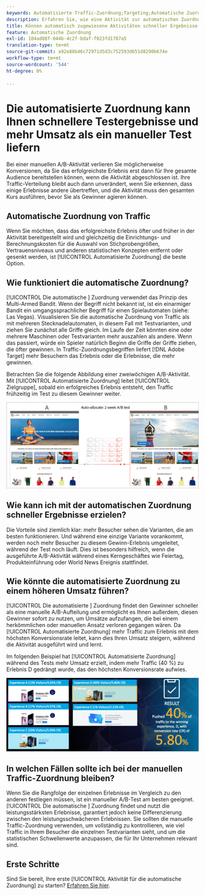 ```yaml
---
keywords: Automatisierte Traffic-Zuordnung;Targeting;Automatische Zuordnung;Automatische Zuordnung
description: Erfahren Sie, wie eine Aktivität zur automatischen Zuordnung in der Adobe [!DNL Target] einen Gewinner unter zwei oder mehr Erlebnissen identifiziert und automatisch mehr Traffic an den Gewinner weiterleitet.
title: Können automatisch zugewiesene Aktivitäten schneller Ergebnisse erzielen und einen höheren Umsatz erzielen?
feature: Automatische Zuordnung
exl-id: 104ad88f-044b-4c2f-bdaf-f023fd1787a5
translation-type: tm+mt
source-git-commit: a92e88b46c72971d5d3c752593d651d8290b674e
workflow-type: tm+mt
source-wordcount: '544'
ht-degree: 0%

---
```


# Die automatisierte Zuordnung kann Ihnen schnellere Testergebnisse und mehr Umsatz als ein manueller Test liefern

Bei einer manuellen A/B-Aktivität verlieren Sie möglicherweise Konversionen, da Sie das erfolgreichste Erlebnis erst dann für Ihre gesamte Audience bereitstellen können, wenn die Aktivität abgeschlossen ist. Ihre Traffic-Verteilung bleibt auch dann unverändert, wenn Sie erkennen, dass einige Erlebnisse andere übertreffen, und die Aktivität muss den gesamten Kurs ausführen, bevor Sie als Gewinner agieren können.

## Automatische Zuordnung von Traffic

Wenn Sie möchten, dass das erfolgreichste Erlebnis öfter und früher in der Aktivität bereitgestellt wird und gleichzeitig die Einrichtungs- und Berechnungskosten für die Auswahl von Stichprobengrößen, Vertrauensniveaus und anderen statistischen Konzepten entfernt oder gesenkt werden, ist [!UICONTROL Automatisierte Zuordnung] die beste Option.

## Wie funktioniert die automatische Zuordnung?

[!UICONTROL Die automatische ] Zuordnung verwendet das Prinzip des Multi-Armed Bandit. Wenn der Begriff nicht bekannt ist, ist ein einarmiger Bandit ein umgangssprachlicher Begriff für einen Spielautomaten (siehe: Las Vegas). Visualisieren Sie die automatische Zuordnung von Traffic als mit mehreren Stecknadelautomaten, in diesem Fall mit Testvarianten, und ziehen Sie zunächst alle Griffe gleich. Im Laufe der Zeit könnten eine oder mehrere Maschinen oder Testvarianten mehr auszahlen als andere. Wenn das passiert, würde ein Spieler natürlich Beginn die Griffe der Griffe ziehen, die öfter gewinnen. In Traffic-Zuordnungsbegriffen liefert [!DNL Adobe Target] mehr Besuchern das Erlebnis oder die Erlebnisse, die mehr gewinnen.

Betrachten Sie die folgende Abbildung einer zweiwöchigen A/B-Aktivität. Mit [!UICONTROL Automatisierte Zuordnung] leitet [!UICONTROL Zielgruppe], sobald ein erfolgreiches Erlebnis entsteht, den Traffic frühzeitig im Test zu diesem Gewinner weiter.

![Abbildung zur automatischen Zuordnung](/help/c-activities/automated-traffic-allocation/assets/Auto-Allocate-test.png)

## Wie kann ich mit der automatischen Zuordnung schneller Ergebnisse erzielen?

Die Vorteile sind ziemlich klar: mehr Besucher sehen die Varianten, die am besten funktionieren. Und während eine einzige Variante vorankommt, werden noch mehr Besucher zu diesem Gewinn-Erlebnis umgeleitet, während der Test noch läuft. Dies ist besonders hilfreich, wenn die ausgeführte A/B-Aktivität während eines Kerngeschäftes wie Feiertag, Produkteinführung oder World News Ereignis stattfindet.

## Wie könnte die automatisierte Zuordnung zu einem höheren Umsatz führen?

[!UICONTROL Die automatisierte ] Zuordnung findet den Gewinner schneller als eine manuelle A/B-Aufteilung und ermöglicht es Ihnen außerdem, diesen Gewinner sofort zu nutzen, um Umsätze aufzufangen, die bei einem herkömmlichen oder manuellen Ansatz verloren gegangen wären. Da [!UICONTROL Automatisierte Zuordnung] mehr Traffic zum Erlebnis mit dem höchsten Konversionsrate leitet, kann dies Ihren Umsatz steigern, während die Aktivität ausgeführt wird und lernt.

Im folgenden Beispiel hat [!UICONTROL Automatisierte Zuordnung] während des Tests mehr Umsatz erzielt, indem mehr Traffic (40 %) zu Erlebnis D gedrängt wurde, das den höchsten Konversionsrate aufwies.

![Die automatische Zuordnung bietet eine bessere Darstellung des Umsatzes.](/help/c-activities/automated-traffic-allocation/assets/five-experiences.png)

## In welchen Fällen sollte ich bei der manuellen Traffic-Zuordnung bleiben?

Wenn Sie die Rangfolge der einzelnen Erlebnisse im Vergleich zu den anderen festlegen müssen, ist ein manueller A/B-Test am besten geeignet. [!UICONTROL Die automatische ] Zuordnung findet und nutzt die leistungsstärksten Erlebnisse, garantiert jedoch keine Differenzierung zwischen den leistungsschwächeren Erlebnissen. Sie sollten die manuelle Traffic-Zuordnung verwenden, um vollständig zu kontrollieren, wie viel Traffic in Ihrem Besucher die einzelnen Testvarianten sieht, und um die statistischen Schwellenwerte anzupassen, die für Ihr Unternehmen relevant sind.

## Erste Schritte

Sind Sie bereit, Ihre erste [!UICONTROL Aktivität für die automatische Zuordnung] zu starten? [Erfahren Sie hier](/help/c-activities/automated-traffic-allocation/automated-traffic-allocation.md).
